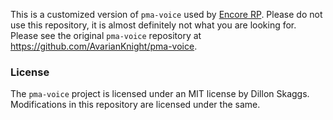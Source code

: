 This is a customized version of `pma-voice` used by [Encore RP](https://discord.gg/encore). Please do not use this repository, it is almost definitely not what you are looking for. Please see the original `pma-voice` repository at https://github.com/AvarianKnight/pma-voice.

### License

The `pma-voice` project is licensed under an MIT license by Dillon Skaggs. Modifications in this repository are licensed under the same.
